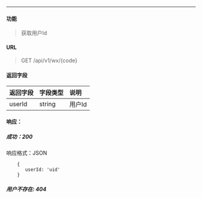 -----------

#### 功能

> 获取用户Id

#### URL

> GET /api/v1/wx/{code}

#### 返回字段
|返回字段|字段类型|说明 |
|:----- |:------|:----------------------------- |
|userId | string | 用户Id |

#### 响应：
##### 成功：200
响应格式：JSON
```
    {
       userId: 'uid'
    }
```
##### 用户不存在: 404
